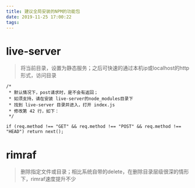 ```yaml
---
title: 建议全局安装的NPM的功能包
date: 2019-11-25 17:00:22
tags:
---
```


# live-server
> 将当前目录，设置为静态服务；之后可快速的通过本机ip或localhost的http形式，访问目录

```
/*
 * 默认情况下，post请求时，是不会有返回；
 * 如须支持，请在安装 live-server的node_modules目录下
 * 找到 live-server 目录并进入，打开 index.js
 * 修改第 42 行，如下：
 */

if (req.method !== "GET" && req.method !== "POST" && req.method !== "HEAD") return next();
```

# rimraf
> 删除指定文件或目录；相比系统自带的delete，在删除目录层级很深的情形下，rimraf速度提升不少